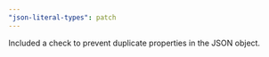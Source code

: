 ```yaml
---
"json-literal-types": patch
---
```


Included a check to prevent duplicate properties in the JSON object.
